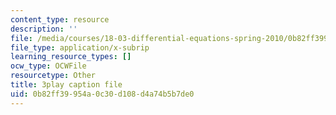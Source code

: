 ```yaml
---
content_type: resource
description: ''
file: /media/courses/18-03-differential-equations-spring-2010/0b82ff39954a0c30d108d4a74b5b7de0_MCrDzhpu3-s.srt
file_type: application/x-subrip
learning_resource_types: []
ocw_type: OCWFile
resourcetype: Other
title: 3play caption file
uid: 0b82ff39-954a-0c30-d108-d4a74b5b7de0
---
```

